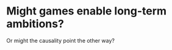 # Might games enable long-term ambitions?
Or might the causality point the other way?

<!-- #p1 -->

<!-- {BearID:1C2D5F2B-3B99-40A4-B80C-388B468ABC18-43097-00002F2B189EF87E} -->
